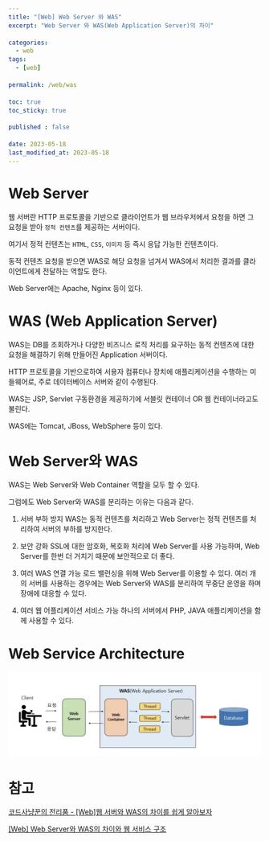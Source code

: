 ```yaml
---
title: "[Web] Web Server 와 WAS"
excerpt: "Web Server 와 WAS(Web Application Server)의 차이"

categories:
  - web
tags:
  - [web]

permalink: /web/was

toc: true
toc_sticky: true

published : false

date: 2023-05-18
last_modified_at: 2023-05-18
---
```


# Web Server

웹 서버란 HTTP 프로토콜을 기반으로 클라이언트가 웹 브라우저에서 요청을 하면 그 요청을 받아 `정적 컨텐츠`를 제공하는 서버이다.

여기서 정적 컨텐츠는 `HTML`, `CSS`, `이미지` 등 즉시 응답 가능한 컨텐츠이다.

동적 컨텐츠 요청을 받으면 WAS로 해당 요청을 넘겨서 WAS에서 처리한 결과를 클라이언트에게 전달하는 역할도 한다.

Web Server에는 Apache, Nginx 등이 있다.

# WAS (Web Application Server)

WAS는 DB를 조회하거나 다양한 비즈니스 로직 처리를 요구하는 동적 컨텐츠에 대한 요청을 해결하기 위해 만들어진 Application 서버이다. 

HTTP 프로토콜을 기반으로하여 서용자 컴퓨터나 장치에 애플리케이션을 수행하는 미들웨어로, 주로 데이터베이스 서버와 같이 수행된다.

WAS는 JSP, Servlet 구동환경을 제공하기에 서블릿 컨테이너 OR 웹 컨테이너라고도 불린다.

WAS에는 Tomcat, JBoss, WebSphere 등이 있다.

# Web Server와 WAS

WAS는 Web Server와 Web Container 역할을 모두 할 수 있다.

그럼에도 Web Server와 WAS를 분리하는 이유는 다음과 같다.

1. 서버 부하 방지
    WAS는 동적 컨텐츠를 처리하고 Web Server는 정적 컨텐츠를 처리하여 서버의 부하를 방지한다. 

2. 보안 강화
    SSL에 대한 암호화, 복호화 처리에 Web Server를 사용 가능하며, Web Server를 한번 더 거치기 때문에 보안적으로 더 좋다.

3. 여러 WAS 연결 가능
    로드 밸런싱을 위해 Web Server를 이용할 수 있다. 여러 개의 서버를 사용하는 경우에는 Web Server와 WAS를 분리하여 무중단 운영을 하며 장애에 대응할 수 있다.

4. 여러 웹 어플리케이션 서비스 가능
    하나의 서버에서 PHP, JAVA 애플리케이션을 함께 사용할 수 있다.

# Web Service Architecture

![Alt text](../../assets/images/posts_img/Web/2023-05-18-was.png)

# 참고

[코드사냥꾼의 전리품 - [Web]웹 서버와 WAS의 차이를 쉽게 알아보자](https://codechasseur.tistory.com/25)

[[Web] Web Server와 WAS의 차이와 웹 서비스 구조](https://gmlwjd9405.github.io/2018/10/27/webserver-vs-was.html)